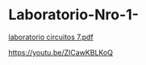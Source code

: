 # Laboratorio-Nro-1-
[laboratorio circuitos 7.pdf](https://github.com/Jose-Pilaguano/Laboratorio-Nro-1-/files/9993942/laboratorio.circuitos.7.pdf)

https://youtu.be/ZICawKBLKoQ
